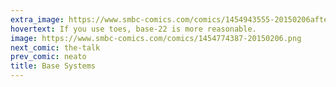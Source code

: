 ```yaml
---
extra_image: https://www.smbc-comics.com/comics/1454943555-20150206after.png
hovertext: If you use toes, base-22 is more reasonable.
image: https://www.smbc-comics.com/comics/1454774387-20150206.png
next_comic: the-talk
prev_comic: neato
title: Base Systems
---
```


